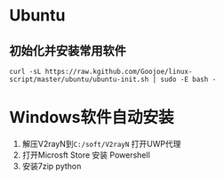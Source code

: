 # Ubuntu

## 初始化并安装常用软件
```shell
curl -sL https://raw.kgithub.com/Goojoe/linux-script/master/ubuntu/ubuntu-init.sh | sudo -E bash -
```


# Windows软件自动安装

1. 解压V2rayN到`C:/soft/V2rayN` 打开UWP代理
2. 打开Microsft Store 安装 Powershell
3. 安装7zip python

